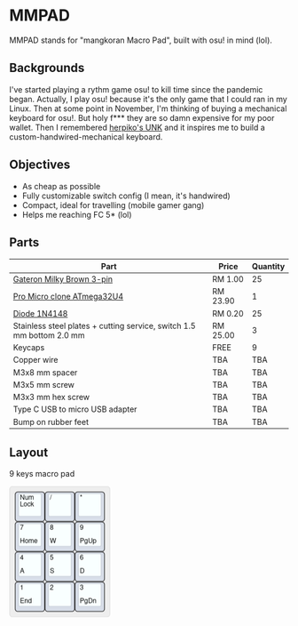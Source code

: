 # MMPAD

MMPAD stands for "mangkoran Macro Pad", built with osu! in mind (lol).

## Backgrounds

I've started playing a rythm game osu! to kill time since the pandemic began.
Actually, I play osu! because it's the only game that I could ran in my Linux.
Then at some point in November, I'm thinking of buying a mechanical keyboard for osu!.
But holy f\*\*\* they are so damn expensive for my poor wallet. Then I remembered [herpiko's UNK](https://github.com/herpiko/unk)
and it inspires me to build a custom-handwired-mechanical keyboard.

## Objectives

- As cheap as possible
- Fully customizable switch config (I mean, it's handwired)
- Compact, ideal for travelling (mobile gamer gang)
- Helps me reaching FC 5\* (lol)

## Parts
| Part | Price | Quantity |
| ---- | ----- | -------- |
| [Gateron Milky Brown 3-pin](https://shopee.com.my/product/79025026/5655361769) | RM 1.00 | 25 |
| [Pro Micro clone ATmega32U4](https://shopee.com.my/product/33091591/2627005825) | RM 23.90 | 1 |
| [Diode 1N4148](https://shopee.com.my/product/23949362/861826364) | RM 0.20 | 25 |
| Stainless steel plates + cutting service, switch 1.5 mm bottom 2.0 mm | RM 25.00 | 3 |
| Keycaps | FREE | 9 |
| Copper wire | TBA | TBA |
| M3x8 mm spacer | TBA | TBA |
| M3x5 mm screw | TBA | TBA |
| M3x3 mm hex screw | TBA | TBA |
| Type C USB to micro USB adapter | TBA | TBA |
| Bump on rubber feet | TBA | TBA |

## Layout
9 keys macro pad

![](https://github.com/mangkoran/mmpad/blob/main/Pictures/keyboard-layout.png)
